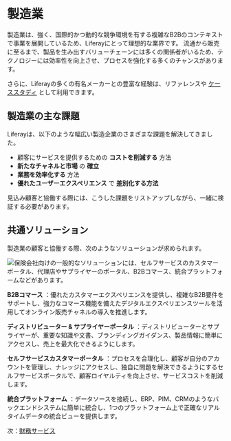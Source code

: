 # 製造業

製造業は、強く、国際的かつ動的な競争環境を有する複雑なB2Bのコンテキストで事業を展開しているため、Liferayにとって理想的な業界です。 流通から販売に至るまで、製品を生み出すバリューチェーンには多くの関係者がいるため、テクノロジーには効率性を向上させ、プロセスを強化する多くのチャンスがあります。

さらに、Liferayの多くの有名メーカーとの豊富な経験は、リファレンスや [ケーススタディ](https://www.liferay.com/resources/case-studies?industries=manufacturing) として利用できます。

## 製造業の主な課題

Liferayは、以下のような幅広い製造企業のさまざまな課題を解決してきました。

* 顧客にサービスを提供するための **コストを削減する** 方法
* **新たなチャネルと市場** の **確立**
* **業務を効率化する** 方法
* **優れたユーザーエクスペリエンス** で **差別化する方法**

見込み顧客と協働する際には、こうした課題をリストアップしながら、一緒に検証する必要があります。

## 共通ソリューション

製造業の顧客と協働する際、次のようなソリューションが求められます。

![保険会社向けの一般的なソリューションには、セルフサービスのカスタマーポータル、代理店やサプライヤーのポータル、B2Bコマース、統合プラットフォームなどがあります。](./manufacturing/images/01.png)

**B2Bコマース** ：優れたカスタマーエクスペリエンスを提供し、複雑なB2B要件をサポートし、強力なコマース機能を備えたデジタルエクスペリエンスツールを活用してオンライン販売チャネルの導入を推進します。

**ディストリビューター & サプライヤーポータル** ：ディストリビューターとサプライヤーが、重要な知識や文書、ブランディングガイダンス、製品情報に簡単にアクセスし、売上を最大化できるようにします。

**セルフサービスカスタマーポータル** ：プロセスを合理化し、顧客が自分のアカウントを管理し、ナレッジにアクセスし、独自に問題を解決できるようにするセルフサービスポータルで、顧客ロイヤルティを向上させ、サービスコストを削減します。

**統合プラットフォーム** ：データソースを接続し、ERP、PIM、CRMのようなバックエンドシステムに簡単に統合し、1つのプラットフォーム上で正確なリアルタイムデータの統合ビューを提供します。

次：[財務サービス](./financial-services.md)
